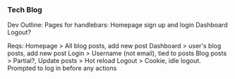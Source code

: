 ### Tech Blog

Dev Outline:
Pages for handlebars:
    Homepage
    sign up and login
    Dashboard
    Logout?

Reqs:
    Homepage > All blog posts, add new post
    Dashboard > user's blog posts, add new post
    Login > Username (not email), tied to posts
    Blog posts > Partial?, Update posts > Hot reload
    Logout > Cookie, idle logout. Prompted to log in before any actions
    
